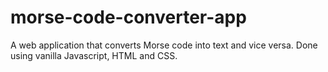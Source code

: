 # morse-code-converter-app
A web application that converts Morse code into text and vice versa. Done using vanilla Javascript, HTML and CSS.
